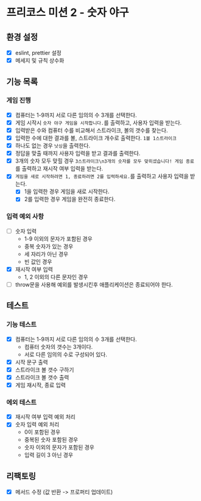# 프리코스 미션 2 - 숫자 야구

## 환경 설정

- [x] eslint, prettier 설정
- [x] 메세지 및 규칙 상수화

## 기능 목록

### 게임 진행

- [x] 컴퓨터는 1-9까지 서로 다른 임의의 수 3개를 선택한다.
- [x] 게임 시작시 `숫자 야구 게임을 시작합니다.`를 출력하고, 사용자 입력을 받는다.
- [x] 입력받은 수와 컴퓨터 수를 비교해서 스트라이크, 볼의 갯수를 찾는다.
- [x] 입력한 수에 대한 결과를 볼, 스트라이크 개수로 출력한다. `1볼 1스트라이크`
- [x] 하나도 없는 경우 `낫싱`을 출력한다.
- [x] 정답을 맞출 때까지 사용자 입력을 받고 결과를 출력한다.
- [x] 3개의 숫자 모두 맞힐 경우 `3스트라이크\n3개의 숫자를 모두 맞히셨습니다! 게임 종료`를 출력하고 재시작 여부 입력을 받는다.
- [x] `게임을 새로 시작하려면 1, 종료하려면 2를 입력하세요.`를 출력하고 사용자 입력을 받는다.
  - [x] 1을 입력한 경우 게임을 새로 시작한다.
  - [x] 2를 입력한 경우 게임을 완전히 종료한다.

### 입력 예외 사항

- [ ] 숫자 입력
  - 1-9 이외의 문자가 포함된 경우
  - 중복 숫자가 있는 경우
  - 세 자리가 아닌 경우
  - 빈 값인 경우
- [x] 재시작 여부 입력
  - 1, 2 이외의 다른 문자인 경우
- [ ] throw문을 사용해 예외를 발생시킨후 애플리케이션은 종료되어야 한다.

## 테스트

### 기능 테스트

- [x] 컴퓨터는 1-9까지 서로 다른 임의의 수 3개를 선택한다.
  - 컴퓨터 숫자의 갯수는 3개이다.
  - 서로 다른 임의의 수로 구성되어 있다.
- [x] 시작 문구 출력
- [x] 스트라이크 볼 갯수 구하기
- [x] 스트라이크 볼 갯수 출력
- [x] 게임 재시작, 종료 입력

### 에외 테스트

- [x] 재시작 여부 입력 예외 처리
- [x] 숫자 입력 예외 처리
  - 0이 포함된 경우
  - 중복된 숫자 포함된 경우
  - 숫자 이외의 문자가 포함된 경우
  - 입력 길이 3 아닌 경우

## 리팩토링

- [x] 메서드 수정 (값 반환 -> 프로퍼티 업데이트)
